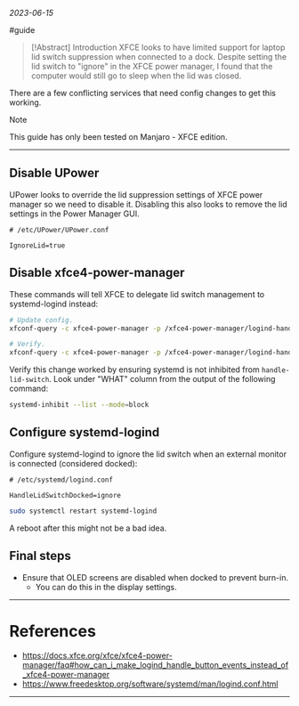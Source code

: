 *2023-06-15*

#guide

> [!Abstract] Introduction
> XFCE looks to have limited support for laptop lid switch suppression when connected to a dock. Despite setting the lid switch to "ignore" in the XFCE power manager, I found that the computer would still go to sleep when the lid was closed.

There are a few conflicting services that need config changes to get this working.

> [!Note]
> This guide has only been tested on Manjaro - XFCE edition.


---

## Disable UPower
UPower looks to override the lid suppression settings of XFCE power manager so we need to disable it. Disabling this also looks to remove the lid settings in the Power Manager GUI.
```
# /etc/UPower/UPower.conf

IgnoreLid=true
```

## Disable xfce4-power-manager
These commands will tell XFCE to delegate lid switch management to systemd-logind instead:
```sh
# Update config.
xfconf-query -c xfce4-power-manager -p /xfce4-power-manager/logind-handle-lid-switch -n -t bool -s true

# Verify.
xfconf-query -c xfce4-power-manager -p /xfce4-power-manager/logind-handle-lid-switch
```

Verify this change worked by ensuring systemd is not inhibited from `handle-lid-switch`. Look under "WHAT" column from the output of the following command:
```sh
systemd-inhibit --list --mode=block
```

## Configure systemd-logind
Configure systemd-logind to ignore the lid switch when an external monitor is connected (considered docked):
```
# /etc/systemd/logind.conf

HandleLidSwitchDocked=ignore
```

```sh
sudo systemctl restart systemd-logind
```

A reboot after this might not be a bad idea.

## Final steps
- Ensure that OLED screens are disabled when docked to prevent burn-in. 
	-  You can do this in the display settings.

---

# References
- https://docs.xfce.org/xfce/xfce4-power-manager/faq#how_can_i_make_logind_handle_button_events_instead_of_xfce4-power-manager
- https://www.freedesktop.org/software/systemd/man/logind.conf.html

---
